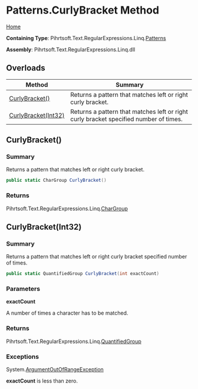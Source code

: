 # Patterns\.CurlyBracket Method

[Home](../../../../../../README.md)

**Containing Type**: Pihrtsoft\.Text\.RegularExpressions\.Linq\.[Patterns](../README.md)

**Assembly**: Pihrtsoft\.Text\.RegularExpressions\.Linq\.dll

## Overloads

| Method | Summary |
| ------ | ------- |
| [CurlyBracket()](#Pihrtsoft_Text_RegularExpressions_Linq_Patterns_CurlyBracket) | Returns a pattern that matches left or right curly bracket\. |
| [CurlyBracket(Int32)](#Pihrtsoft_Text_RegularExpressions_Linq_Patterns_CurlyBracket_System_Int32_) | Returns a pattern that matches left or right curly bracket specified number of times\. |

## CurlyBracket\(\) <a name="Pihrtsoft_Text_RegularExpressions_Linq_Patterns_CurlyBracket"></a>

### Summary

Returns a pattern that matches left or right curly bracket\.

```csharp
public static CharGroup CurlyBracket()
```

### Returns

Pihrtsoft\.Text\.RegularExpressions\.Linq\.[CharGroup](../../CharGroup/README.md)

## CurlyBracket\(Int32\) <a name="Pihrtsoft_Text_RegularExpressions_Linq_Patterns_CurlyBracket_System_Int32_"></a>

### Summary

Returns a pattern that matches left or right curly bracket specified number of times\.

```csharp
public static QuantifiedGroup CurlyBracket(int exactCount)
```

### Parameters

**exactCount**

A number of times a character has to be matched\.

### Returns

Pihrtsoft\.Text\.RegularExpressions\.Linq\.[QuantifiedGroup](../../QuantifiedGroup/README.md)

### Exceptions

System\.[ArgumentOutOfRangeException](https://docs.microsoft.com/en-us/dotnet/api/system.argumentoutofrangeexception)

**exactCount** is less than zero\.

